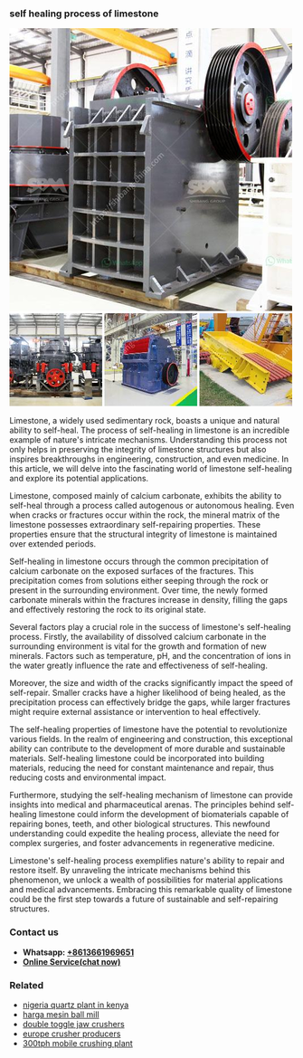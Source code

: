 <h3>self healing process of limestone</h3><img src='1704857041.jpg' alt=''><p>Limestone, a widely used sedimentary rock, boasts a unique and natural ability to self-heal. The process of self-healing in limestone is an incredible example of nature's intricate mechanisms. Understanding this process not only helps in preserving the integrity of limestone structures but also inspires breakthroughs in engineering, construction, and even medicine. In this article, we will delve into the fascinating world of limestone self-healing and explore its potential applications.</p><p>Limestone, composed mainly of calcium carbonate, exhibits the ability to self-heal through a process called autogenous or autonomous healing. Even when cracks or fractures occur within the rock, the mineral matrix of the limestone possesses extraordinary self-repairing properties. These properties ensure that the structural integrity of limestone is maintained over extended periods.</p><p>Self-healing in limestone occurs through the common precipitation of calcium carbonate on the exposed surfaces of the fractures. This precipitation comes from solutions either seeping through the rock or present in the surrounding environment. Over time, the newly formed carbonate minerals within the fractures increase in density, filling the gaps and effectively restoring the rock to its original state.</p><p>Several factors play a crucial role in the success of limestone's self-healing process. Firstly, the availability of dissolved calcium carbonate in the surrounding environment is vital for the growth and formation of new minerals. Factors such as temperature, pH, and the concentration of ions in the water greatly influence the rate and effectiveness of self-healing.</p><p>Moreover, the size and width of the cracks significantly impact the speed of self-repair. Smaller cracks have a higher likelihood of being healed, as the precipitation process can effectively bridge the gaps, while larger fractures might require external assistance or intervention to heal effectively.</p><p>The self-healing properties of limestone have the potential to revolutionize various fields. In the realm of engineering and construction, this exceptional ability can contribute to the development of more durable and sustainable materials. Self-healing limestone could be incorporated into building materials, reducing the need for constant maintenance and repair, thus reducing costs and environmental impact.</p><p>Furthermore, studying the self-healing mechanism of limestone can provide insights into medical and pharmaceutical arenas. The principles behind self-healing limestone could inform the development of biomaterials capable of repairing bones, teeth, and other biological structures. This newfound understanding could expedite the healing process, alleviate the need for complex surgeries, and foster advancements in regenerative medicine.</p><p>Limestone's self-healing process exemplifies nature's ability to repair and restore itself. By unraveling the intricate mechanisms behind this phenomenon, we unlock a wealth of possibilities for material applications and medical advancements. Embracing this remarkable quality of limestone could be the first step towards a future of sustainable and self-repairing structures.</p><h3>Contact us</h3><ul><li><strong>Whatsapp:&nbsp;<a href="https://wa.me/8613661969651">+8613661969651</a></strong></li><li><a href="https://swt.shibang-china.com/?git&amp;zhl&amp;self healing process of limestone"><strong>Online Service(chat now)</strong></a></li></ul><h3>Related</h3><ul><li><a href='nigeria quartz plant in kenya.md'>nigeria quartz plant in kenya</a></li><li><a href='harga mesin ball mill.md'>harga mesin ball mill</a></li><li><a href='double toggle jaw crushers.md'>double toggle jaw crushers</a></li><li><a href='europe crusher producers.md'>europe crusher producers</a></li><li><a href='300tph mobile crushing plant.md'>300tph mobile crushing plant</a></li></ul>